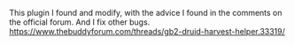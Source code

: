 This plugin I found and modify, with the advice I found in the comments on the official forum. 
And I fix other bugs.
https://www.thebuddyforum.com/threads/gb2-druid-harvest-helper.33319/